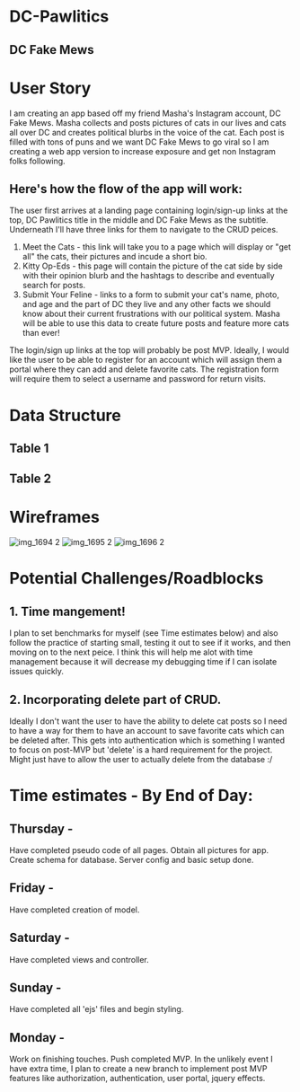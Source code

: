 # DC-Pawlitics
## DC Fake Mews 

# User Story 
I am creating an app based off my friend Masha's Instagram account, DC Fake Mews. Masha collects and posts pictures of cats in our lives and cats all over DC and creates political blurbs in the voice of the cat. Each post is filled with tons of puns and we want DC Fake Mews to go viral so I am creating a web app version to increase exposure and get non Instagram folks following. 

## Here's how the flow of the app will work:

The user first arrives at a landing page containing login/sign-up links at the top, DC Pawlitics title in the middle and DC Fake Mews as the subtitle. Underneath I'll have three links for them to navigate to the CRUD peices. 
   1. Meet the Cats - this link will take you to a page which will display or "get all" the cats, their pictures and incude a short bio. 
   2. Kitty Op-Eds - this page will contain the picture of the cat side by side with their opinion blurb and the hashtags to describe and eventually search for posts. 
   3. Submit Your Feline - links to a form to submit your cat's name, photo, and age and the part of DC they live and any other facts we should know about their current frustrations with our political system. Masha will be able to use this data to create future posts and feature more cats than ever! 

The login/sign up links at the top will probably be post MVP. Ideally, I would like the user to be able to register for an account which will assign them a portal where they can add and delete favorite cats. The registration form will require them to select a username and password for return visits. 

# Data Structure 

## Table 1

## Table 2

# Wireframes

![img_1694 2](https://git.generalassemb.ly/storage/user/9780/files/0c7ea7c4-4345-11e8-9886-948df9e2eca1)
![img_1695 2](https://git.generalassemb.ly/storage/user/9780/files/2e3c209e-4345-11e8-8141-53efb931acae)
![img_1696 2](https://git.generalassemb.ly/storage/user/9780/files/35b34d7a-4345-11e8-972e-dbb0c35060cb)


# Potential Challenges/Roadblocks

## 1. Time mangement!
I plan to set benchmarks for myself (see Time estimates below) and also follow the practice of starting small, testing it out to see if it works, and then moving on to the next peice. I think this will help me alot with time management because it will decrease my debugging time if I can isolate issues quickly. 

## 2. Incorporating delete part of CRUD. 
Ideally I don't want the user to have the ability to delete cat posts so I need to have a way for them to have an account to save favorite cats which can be deleted after. This gets into authentication which is something I wanted to focus on post-MVP but 'delete' is a hard requirement for the project. Might just have to allow the user to actually delete from the database :/

# Time estimates - By End of Day:
 ## Thursday - 
 Have completed pseudo code of all pages. Obtain all pictures for app. Create schema for database. Server config and basic setup done.
 ## Friday -
Have completed creation of model.
 ## Saturday - 
Have completed views and controller. 
 ## Sunday - 
 Have completed all 'ejs' files and begin styling. 
 ## Monday - 
 Work on finishing touches. Push completed MVP. In the unlikely event I have extra time, I plan to create a new branch to implement post MVP features like authorization, authentication, user portal, jquery effects.  
